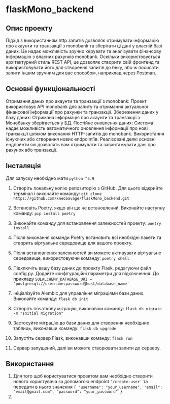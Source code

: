 # flaskMono_backend
## Опис проекту
Підхід з використанням http запитів дозволяє отримувати інформацію про акаунти та транзакції з monobank та зберігати ці дані у власній базі даних. 
Це надає можливість зручно керувати та аналізувати фінансову інформацію з власних рахунків monobank.
Оскільки використовується архітектурний стиль REST API, це дозволяє створити свій фронтенд та використовувати його для створення запитів до беку,
або ж посилати запити іншим зручним для вас способом, наприклад через Postman.

## Основні функціональності
Отримання даних про акаунти та транзакції з monobank: Проект використовує API monobank для запиту та отримання актуальної фінансової інформації про рахунки та транзакції.
Збереження даних у базу даних: Отримана інформація про акаунти та транзакції з Монобанку зберігається у БД.
Постійне оновлення даних: Система надає можливість автоматичного оновлення інформації про нові транзакції шляхом виконання HTTP-запитів до monobank.
Використання існуючих або створення нових endpointʼів: Реалізовані деякі основні ендпойнти які дозволять вам отримувати та завантажувати дані про рахунок або транзакції.

## Інсталяція 

Для запуску необхідно мати `python ^3.9`

1. Створіть локальну копію репозиторію з GitHub. Для цього відкрийте термінал і виконайте команду: `git clone https://github.com/xneoSavage/flaskMono_backend.git`


2. Встановіть Poetry, якщо він ще не встановлений. Виконайте наступну команду:
`pip install poetry`

3. Виконайте команду для встановлення залежностей проекту:
`poetry install`

4. Після виконання команди Poetry встановить всі необхідні пакети та створить віртуальне середовище для вашого проекту.
5. Після встановлення залежностей ви можете активувати віртуальне середовище, використовуючи команду:
   `poetry shell`

6. Підключіть вашу базу даних до проекту Flask, редагуючи файл config.py. Додайте конфігураційні параметри для підключення.
   До прикладу `SQLALCHEMY_DATABASE_URI = 'postgresql://username:password@host/database_name'`

7. Ініціалізуйте Alembic для управління міграціями бази даних. Виконайте команду: `flask db init`
8. Створіть початкову міграцію, виконавши команду: `flask db migrate -m "Initial migration"`
9. Застосуйте міграцію до бази даних для створення необхідних таблиць, виконавши команду: `flask db upgrade` 
10. Запустіть сервер Flask, виконавши команду: `flask run`
11. Сервер запущений, далі ви можете створювати запити до серверу.
    
## Використання

1. Для того щоб користуватися проектом вам необхідно створити нового користувача за допомогою endpoint `'/create-user'`
   та передати в нього значення ```{
    "username": "your_username",
    "email": "email@gmail.com",
    "password": "your_password"
}```
2. 

